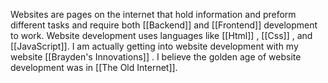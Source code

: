 Websites are pages on the internet that hold information and preform different tasks and require both [[Backend]] and [[Frontend]] development to work. Website development uses languages like [[Html]] , [[Css]] , and [[JavaScript]]. I am actually getting into website development with my website [[Brayden's Innovations]] .  I believe the golden age of website development was in [[The Old Internet]]. 


